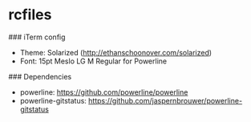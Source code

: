 # rcfiles

### iTerm config

- Theme: Solarized (http://ethanschoonover.com/solarized)
- Font: 15pt Meslo LG M Regular for Powerline

### Dependencies

- powerline: https://github.com/powerline/powerline
- powerline-gitstatus: https://github.com/jaspernbrouwer/powerline-gitstatus
